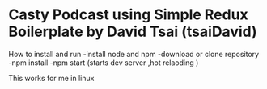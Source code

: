 # Casty Podcast using Simple Redux Boilerplate by David Tsai (tsaiDavid) 

How to install and run
-install node and npm
-download or clone repository
-npm install
-npm start (starts dev server ,hot relaoding )
  
This works for me in linux
